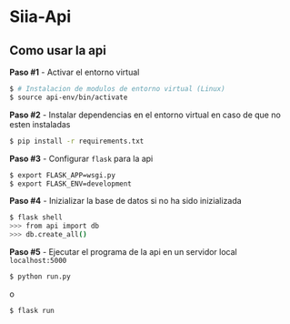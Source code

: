 # Siia-Api

## Como usar la api

**Paso #1** - Activar el entorno virtual

```bash
$ # Instalacion de modulos de entorno virtual (Linux)
$ source api-env/bin/activate
```

**Paso #2** - Instalar dependencias en el entorno virtual en caso de que no esten instaladas

```bash
$ pip install -r requirements.txt
```

**Paso #3** - Configurar `flask` para la api
```bash
$ export FLASK_APP=wsgi.py
$ export FLASK_ENV=development
```

**Paso #4** - Inizializar la base de datos si no ha sido inizializada
```bash
$ flask shell
>>> from api import db
>>> db.create_all()
```

**Paso #5** - Ejecutar el programa de la api en un servidor local `localhost:5000`
```bash
$ python run.py
```
o
```bash
$ flask run
```